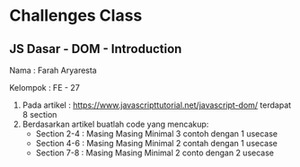 # Challenges Class
## JS Dasar - DOM - Introduction

Nama        : Farah Aryaresta

Kelompok    : FE - 27 

1. Pada artikel : https://www.javascripttutorial.net/javascript-dom/ terdapat 8 section
2. Berdasarkan artikel buatlah code yang mencakup:
    - Section 2-4 : Masing Masing Minimal 3 contoh dengan 1 usecase 
    - Section 4-6 : Masing Masing Minimal 2 contah dengan 1 usecase
    - Section 7-8 : Masing Masing Minimal 2 conto dengan 2 usecase


